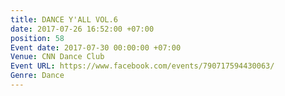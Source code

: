```yaml
---
title: DANCE Y'ALL VOL.6
date: 2017-07-26 16:52:00 +07:00
position: 58
Event date: 2017-07-30 00:00:00 +07:00
Venue: CNN Dance Club
Event URL: https://www.facebook.com/events/790717594430063/
Genre: Dance
---
```


